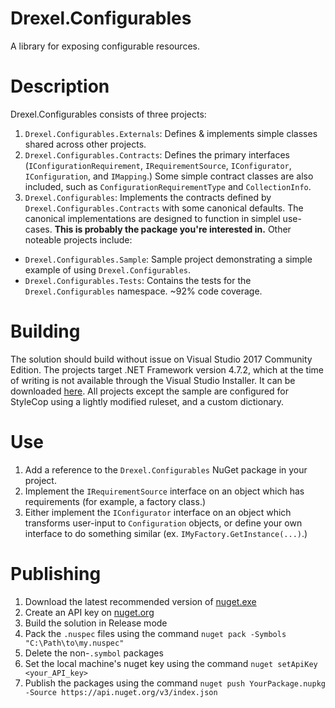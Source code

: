 # Drexel.Configurables
A library for exposing configurable resources.

# Description
Drexel.Configurables consists of three projects:
1. `Drexel.Configurables.Externals`: Defines & implements simple classes shared across other projects.
2. `Drexel.Configurables.Contracts`: Defines the primary interfaces (`IConfigurationRequirement`, `IRequirementSource`,
   `IConfigurator`, `IConfiguration`, and `IMapping`.) Some simple contract classes are also included, such as
   `ConfigurationRequirementType` and `CollectionInfo`.
3. `Drexel.Configurables`: Implements the contracts defined by `Drexel.Configurables.Contracts` with some canonical
   defaults. The canonical implementations are designed to function in simplel use-cases. **This is probably the
   package you're interested in.**
Other noteable projects include:
* `Drexel.Configurables.Sample`: Sample project demonstrating a simple example of using `Drexel.Configurables`.
* `Drexel.Configurables.Tests`: Contains the tests for the `Drexel.Configurables` namespace. ~92% code coverage.

# Building
The solution should build without issue on Visual Studio 2017 Community Edition. The projects target .NET Framework
version 4.7.2, which at the time of writing is not available through the Visual Studio Installer. It can be downloaded
[here](https://www.microsoft.com/net/download/thank-you/net472).
All projects except the sample are configured for StyleCop using a lightly modified ruleset, and a custom dictionary.

# Use
1. Add a reference to the `Drexel.Configurables` NuGet package in your project.
2. Implement the `IRequirementSource` interface on an object which has requirements (for example, a factory class.)
3. Either implement the `IConfigurator` interface on an object which transforms user-input to `Configuration` objects,
   or define your own interface to do something similar (ex. `IMyFactory.GetInstance(...)`.)

# Publishing
1. Download the latest recommended version of [nuget.exe](https://www.nuget.org/downloads)
2. Create an API key on [nuget.org](https://www.nuget.org/account/apikeys)
3. Build the solution in Release mode
4. Pack the `.nuspec` files using the command `nuget pack -Symbols "C:\Path\to\my.nuspec"`
5. Delete the non-`.symbol` packages
6. Set the local machine's nuget key using the command `nuget setApiKey <your_API_key>`
7. Publish the packages using the command `nuget push YourPackage.nupkg -Source https://api.nuget.org/v3/index.json`